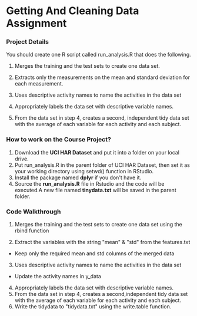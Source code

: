 # Getting And Cleaning Data Assignment


### Project Details
You should create one R script called run_analysis.R that does the following. 

1. Merges the training and the test sets to create one data set.

2. Extracts only the measurements on the mean and standard deviation for each measurement. 

3. Uses descriptive activity names to name the activities in the data set

4. Appropriately labels the data set with descriptive variable names. 

5. From the data set in step 4, creates a second, independent tidy data set with the average of each variable for each activity and each subject.

### How to work on the Course Project?
1. Download the **UCI HAR Dataset** and put it into a folder on your local drive.
2. Put run_analysis.R in the parent folder of UCI HAR Dataset, then set it as your working directory using setwd() function in RStudio.
3. Install the package named **dplyr** if you don't have it.
4. Source the **run_analysis.R** file in Rstudio and the code will be executed.A new file named **tinydata.txt** will be saved in the parent folder.

### Code Walkthrough
1. Merges the training and the test sets to create one data set using the rbind function

2. Extract the variables with the string "mean" & "std" from the features.txt
+ Keep only the required mean and std columns of the merged data
3. Uses descriptive activity names to name the activities in the data set
+ Update the activity names in y_data
4. Appropriately labels the data set with descriptive variable names.
5. From the data set in step 4, creates a second,independent tidy data set with the average of each variable for each activity and each subject. 
6. Write the tidydata to "tidydata.txt" using the write.table function.